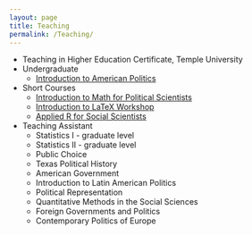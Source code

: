```yaml
---
layout: page
title: Teaching
permalink: /Teaching/
---
```


* Teaching in Higher Education Certificate, Temple University
* Undergraduate
  + [Introduction to American Politics](http://www.jabranham.com/GOV310L)
* Short Courses
  + [Introduction to Math for Political Scientists](https://www.github.com/jabranham/math-camp)
  +
    [Introduction to LaTeX Workshop](https://www.github.com/jabranham/latex-workshop)
  + [Applied R for Social Scientists](https://github.com/jabranham/applied-r-for-social-scientists)
* Teaching Assistant 
  + Statistics I - graduate level
  + Statistics II - graduate level
  + Public Choice
  + Texas Political History
  + American Government 
  + Introduction to Latin American Politics 
  + Political Representation
  + Quantitative Methods in the Social Sciences
  + Foreign Governments and Politics
  + Contemporary Politics of Europe
